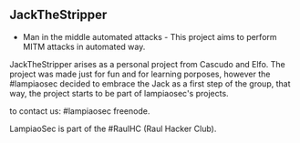 JackTheStripper
---------------
- Man in the middle automated attacks -
This project aims to perform MITM attacks in automated way.

JackTheStripper arises as a personal project from Cascudo and Elfo. 
The project was made just for fun and for learning porposes, however the #lampiaosec
decided to embrace the Jack as a first step of the group, that way, the project starts
to be part of lampiaosec's projects. 

to contact us: #lampiaosec freenode.

LampiaoSec is part of the #RaulHC (Raul Hacker Club). 
